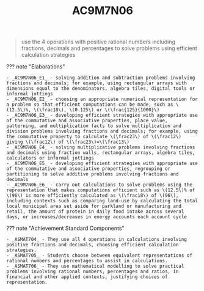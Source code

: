 ﻿---
backlinks:
- title: Learning Areas
  url: /sense/Teaching/Curriculum/v9/v9-learning-areas.html
tags: australian-curriculum
title: AC9M7N06
type: note
---
> use the 4 operations with positive rational numbers including fractions, decimals and percentages to solve problems using efficient calculation strategies

??? note "Elaborations"

	- _AC9M7N06_E1_ - solving addition and subtraction problems involving fractions and decimals; for example, using rectangular arrays with dimensions equal to the denominators, algebra tiles, digital tools or informal jottings
	- _AC9M7N06_E2_ - choosing an appropriate numerical representation for a problem so that efficient computations can be made, such as \(12.5\)%, \(\frac18\), \(0.125\) or \(\frac{125}{1000}\)
	- _AC9M7N06_E3_ - developing efficient strategies with appropriate use of the commutative and associative properties, place value, patterning, and multiplication facts to solve multiplication and division problems involving fractions and decimals; for example, using the commutative property to calculate \(\frac23\) of \(\frac12\) giving \(\frac12\) of \(\frac23\)=\(\frac13\)
	- _AC9M7N06_E4_ - solving multiplicative problems involving fractions and decimals using fraction walls, rectangular arrays, algebra tiles, calculators or informal jottings
	- _AC9M7N06_E5_ - developing efficient strategies with appropriate use of the commutative and associative properties, regrouping or partitioning to solve additive problems involving fractions and decimals
	- _AC9M7N06_E6_ - carry out calculations to solve problems using the representation that makes computations efficient such as \(12.5\)% of \(96\) is more efficiently calculated as \(\frac18\) of \(96\), including contexts such as comparing land-use by calculating the total local municipal area set aside for parkland or manufacturing and retail, the amount of protein in daily food intake across several days, or increases/decreases in energy accounts each account cycle
??? note "Achievement Standard Components"

	- _ASMAT704_ - They use all 4 operations in calculations involving positive fractions and decimals, choosing efficient calculation strategies.
	- _ASMAT705_ - Students choose between equivalent representations of rational numbers and percentages to assist in calculations.
	- _ASMAT706_ - They use mathematical modelling to solve practical problems involving rational numbers, percentages and ratios, in financial and other applied contexts, justifying choices of representation.